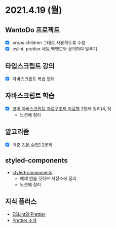 # 2021.4.19 (월)

## WantoDo 프로젝트

- [x] props.children 그대로 사용하도록 수정
- [x] eslint, prettier 세팅 백엔드와 상의하여 맞추기

## 타입스크립트 강의

- [x] 자바스크립트 복습 챕터

## 자바스크립트 학습

- [x] [코어 자바스크립트 자료구조와 자료형](https://ko.javascript.info/data-types) 2챕터 정리(4, 5)
  - 노션에 정리

## 알고리즘

- [x] 백준 [기본 수학1](https://www.acmicpc.net/step/8) 2문제


## styled-components

- [styled-components](https://react.vlpt.us/styling/03-styled-components.html)
  - 예제 연습 깃허브 저장소에 정리
  - 노션에 정리

## 지식 플러스

- [ESLint와 Prettier](https://front-end.me/tool/eslint-prettier/)
- [Prettier 소개](https://steemit.com/kr/@shimdh/prettier)